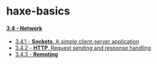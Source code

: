 haxe-basics
=========================

#### [3.4 - Network](.)
* [3.4.1 - **Sockets**. A simple client-server application](./3.4.1_Sockets)
* [3.4.2 - **HTTP**. Request sending and response handling](./3.4.2_Http/Source/Main.hx)
* [3.4.3 - **Remoting**](./3.4.3_Remoting)